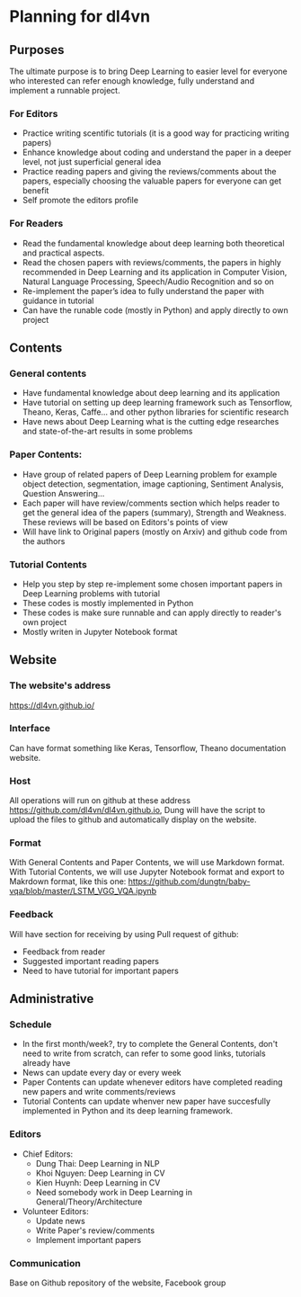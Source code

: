# Planning for dl4vn

## Purposes 
The ultimate purpose is to bring Deep Learning to easier level for everyone who interested can refer enough knowledge, fully understand and implement a runnable project.

### For Editors
  * Practice writing scentific tutorials (it is a good way for practicing writing papers)
  * Enhance knowledge about coding and understand the paper in a deeper level, not just superficial general idea
  * Practice reading papers and giving the reviews/comments about the papers, especially choosing the valuable papers for everyone can get benefit
  * Self promote the editors profile

### For Readers

  * Read the fundamental knowledge about deep learning both theoretical and practical aspects.
  * Read the chosen papers with reviews/comments, the papers in highly recommended in Deep Learning and its application in Computer Vision, Natural Language Processing, Speech/Audio Recognition and so on
  * Re-implement the paper’s idea to fully understand the paper with guidance in tutorial
  * Can have the runable code (mostly in Python) and apply directly to own project

## Contents
### General contents
  * Have fundamental knowledge about deep learning and its application
  * Have tutorial on setting up deep learning framework such as Tensorflow, Theano, Keras, Caffe… and other python libraries for scientific research
  * Have news about Deep Learning what is the cutting edge researches and state-of-the-art results in some problems

### Paper Contents:

  * Have group of related papers of Deep Learning problem for example object detection, segmentation, image captioning, Sentiment Analysis, Question Answering...
  * Each paper will have review/comments section which helps reader to get the general idea of the papers (summary), Strength and Weakness. These reviews will be based on Editors's points of view
  * Will have link to Original papers (mostly on Arxiv) and github code from the authors
  
### Tutorial Contents
  * Help you step by step re-implement some chosen important papers in Deep Learning problems with tutorial
  * These codes is mostly implemented in Python 
  * These codes is make sure runnable and can apply directly to reader's own project
  * Mostly writen in Jupyter Notebook format
  
## Website
### The website's address
https://dl4vn.github.io/

### Interface 
Can have format something like Keras, Tensorflow, Theano documentation website.

### Host
All operations will run on github at these address https://github.com/dl4vn/dl4vn.github.io, Dung will have the script to upload the files to github and automatically display on the website.

### Format
With General Contents and Paper Contents, we will use Markdown format.
With Tutorial Contents, we will use Jupyter Notebook format and export to Makrdown format, like this one: https://github.com/dungtn/baby-vqa/blob/master/LSTM_VGG_VQA.ipynb

### Feedback
Will have section for receiving by using Pull request of github:
  * Feedback from reader
  * Suggested important reading papers
  * Need to have tutorial for important papers

## Administrative
### Schedule
  * In the first month/week?, try to complete the General Contents, don't need to write from scratch, can refer to some good links, tutorials already have
  * News can update every day or every week
  * Paper Contents can update whenever editors have completed reading new papers and write comments/reviews
  * Tutorial Contents can update whenver new paper have succesfully implemented in Python and its deep learning framework.
  
### Editors
  * Chief Editors:
    - Dung Thai: Deep Learning in NLP
    - Khoi Nguyen: Deep Learning in CV
    - Kien Huynh: Deep Learning in CV
    - Need somebody work in Deep Learning in General/Theory/Architecture
  * Volunteer Editors:
    - Update news 
    - Write Paper's review/comments
    - Implement important papers
    
### Communication
Base on Github repository of the website, Facebook group

